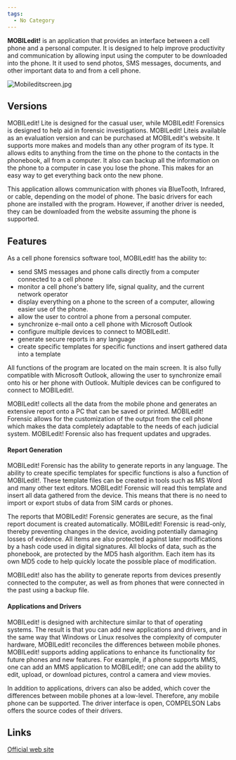 ```yaml
---
tags:
  - No Category
---
```

**MOBILedit!** is an application that provides an interface between a
cell phone and a personal computer. It is designed to help improve
productivity and communication by allowing input using the computer to
be downloaded into the phone. It it used to send photos, SMS messages,
documents, and other important data to and from a cell phone.

![](Mobileditscreen.jpg "Mobileditscreen.jpg")

## Versions

MOBILedit! Lite is designed for the casual user, while MOBILedit!
Forensics is designed to help aid in forensic investigations. MOBILedit!
Liteis available as an evaluation version and can be purchased at
MOBILedit's website. It supports more makes and models than any other
program of its type. It allows edits to anything from the time on the
phone to the contacts in the phonebook, all from a computer. It also can
backup all the information on the phone to a computer in case you lose
the phone. This makes for an easy way to get everything back onto the
new phone.

This application allows communication with phones via BlueTooth,
Infrared, or cable, depending on the model of phone. The basic drivers
for each phone are installed with the program. However, if another
driver is needed, they can be downloaded from the website assuming the
phone is supported.

## Features

As a cell phone forensics software tool, MOBILedit! has the ability to:

- send SMS messages and phone calls directly from a computer connected
  to a cell phone
- monitor a cell phone's battery life, signal quality, and the current
  network operator
- display everything on a phone to the screen of a computer, allowing
  easier use of the phone.
- allow the user to control a phone from a personal computer.
- synchronize e-mail onto a cell phone with Microsoft Outlook
- configure multiple devices to connect to MOBILedit!.
- generate secure reports in any language
- create specific templates for specific functions and insert gathered
  data into a template

All functions of the program are located on the main screen. It is also
fully compatible with Microsoft Outlook, allowing the user to
synchronize email onto his or her phone with Outlook. Multiple devices
can be configured to connect to MOBILedit!.

MOBILedit! collects all the data from the mobile phone and generates an
extensive report onto a PC that can be saved or printed. MOBILedit!
Forensic allows for the customization of the output from the cell phone
which makes the data completely adaptable to the needs of each judicial
system. MOBILedit! Forensic also has frequent updates and upgrades.

#### Report Generation

MOBILedit! Forensic has the ability to generate reports in any language.
The ability to create specific templates for specific functions is also
a function of MOBILedit!. These template files can be created in tools
such as MS Word and many other text editors. MOBILedit! Forensic will
read this template and insert all data gathered from the device. This
means that there is no need to import or export stubs of data from SIM
cards or phones.

The reports that MOBILedit! Forensic generates are secure, as the final
report document is created automatically. MOBILedit! Forensic is
read-only, thereby preventing changes in the device, avoiding
potentially damaging losses of evidence. All items are also protected
against later modifications by a hash code used in digital signatures.
All blocks of data, such as the phonebook, are protected by the MD5 hash
algorithm. Each item has its own MD5 code to help quickly locate the
possible place of modification.

MOBILedit! also has the ability to generate reports from devices
presently connected to the computer, as well as from phones that were
connected in the past using a backup file.

#### Applications and Drivers

MOBILedit! is designed with architecture similar to that of operating
systems. The result is that you can add new applications and drivers,
and in the same way that Windows or Linux resolves the complexity of
computer hardware, MOBILedit! reconciles the differences between mobile
phones. MOBILedit! supports adding applications to enhance its
functionality for future phones and new features. For example, if a
phone supports MMS, one can add an MMS application to MOBILedit!; one
can add the ability to edit, upload, or download pictures, control a
camera and view movies.

In addition to applications, drivers can also be added, which cover the
differences between mobile phones at a low-level. Therefore, any mobile
phone can be supported. The driver interface is open, COMPELSON Labs
offers the source codes of their drivers.

## Links

[Official web site](http://www.mobiledit.com/)